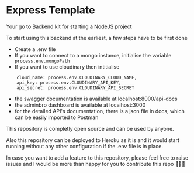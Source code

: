 # Express Template

Your go to Backend kit for starting a NodeJS project

To start using this backend at the earliest, a few steps have to be first done

- Create a .env file
- If you want to connect to a mongo instance, initialise the variable ``` process.env.mongoPath```
- If you want to use cloudinary then intitialise 

```
    cloud_name: process.env.CLOUDINARY_CLOUD_NAME,
    api_key: process.env.CLOUDINARY_API_KEY,
    api_secret: process.env.CLOUDINARY_API_SECRET
```

- the swagger documentation is available at localhost:8000/api-docs
- the adminbro dashboard is available at localhost:3000
- for the detailed API's documentation, there is a json file in docs, which can be easily imported to Postman

This repository is completly open source and can be used by anyone.

Also this repository can be deployed to Heroku as it is and it would start running without any other configuration if the .env file is in place.

In case you want to add a feature to this repository, please feel free to raise issues and I would be more than happy for you to contribute this repo 👨🏽‍💻

